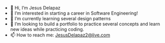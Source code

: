 - 👋 Hi, I’m Jesus Delapaz
- 👀 I’m interested in starting a career in Software Engineering!
- 🌱 I’m currently learning several design patterns
- 💞️ I’m looking to build a portfolio to practice several concepts and learn new ideas while practicing coding.
- 📫 How to reach me: JesusDelapaz2@live.com

<!---
JesusDelapaz2/JesusDelapaz2 is a ✨ special ✨ repository because its `README.md` (this file) appears on your GitHub profile.
You can click the Preview link to take a look at your changes.
--->
